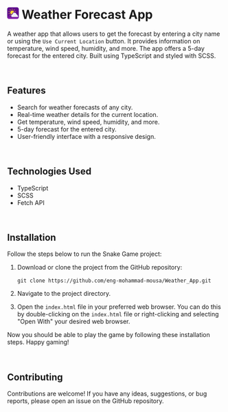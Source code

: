 <h1><img src="img/logo.png" alt="logo" width="27" height="27"> Weather Forecast App</h1>

A weather app that allows users to get the forecast by entering a city name or using the `Use Current Location` button.
It provides information on temperature, wind speed, humidity, and more.
The app offers a 5-day forecast for the entered city. 
Built using TypeScript and styled with SCSS.

<br>

## Features

- Search for weather forecasts of any city.
- Real-time weather details for the current location.
- Get temperature, wind speed, humidity, and more.
- 5-day forecast for the entered city.
- User-friendly interface with a responsive design.


<br>


## Technologies Used

- TypeScript
- SCSS
- Fetch API


<br>

## Installation

Follow the steps below to run the Snake Game project:

1. Download or clone the project from the GitHub repository:
   ```
   git clone https://github.com/eng-mohammad-mousa/Weather_App.git
   ```
2. Navigate to the project directory.

3. Open the `index.html` file in your preferred web browser. You can do this by double-clicking on the `index.html` file or right-clicking and selecting "Open With" your desired web browser.

Now you should be able to play the  game by following these installation steps. Happy gaming!

<br>

## Contributing

Contributions are welcome! If you have any ideas, suggestions, or bug reports, please open an issue on the GitHub repository.

